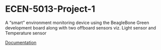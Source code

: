 # ECEN-5013-Project-1

A “smart” environment monitoring device using the BeagleBone Green development board along with two offboard sensors viz. Light sensor and Temperature sensor

[Documentation](https://raw.githack.com/smitesh07/AESD_Project-1/master/index.html)
